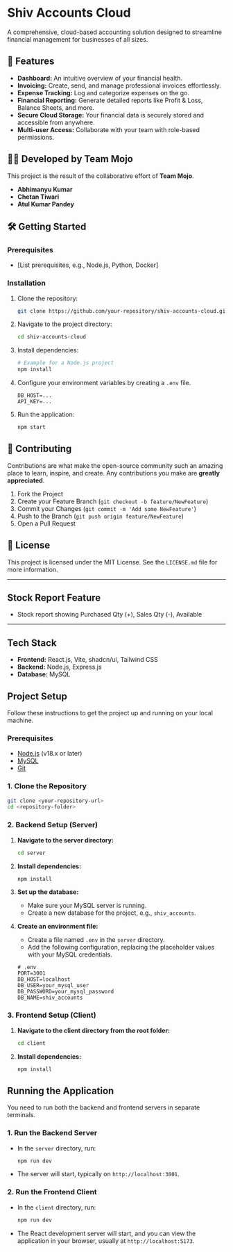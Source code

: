 # Shiv Accounts Cloud

A comprehensive, cloud-based accounting solution designed to streamline financial management for businesses of all sizes.

## 🚀 Features

- **Dashboard:** An intuitive overview of your financial health.
- **Invoicing:** Create, send, and manage professional invoices effortlessly.
- **Expense Tracking:** Log and categorize expenses on the go.
- **Financial Reporting:** Generate detailed reports like Profit & Loss, Balance Sheets, and more.
- **Secure Cloud Storage:** Your financial data is securely stored and accessible from anywhere.
- **Multi-user Access:** Collaborate with your team with role-based permissions.

## 🧑‍💻 Developed by Team Mojo

This project is the result of the collaborative effort of **Team Mojo**.

- **Abhimanyu Kumar**
- **Chetan Tiwari**
- **Atul Kumar Pandey**

## 🛠️ Getting Started

### Prerequisites

- [List prerequisites, e.g., Node.js, Python, Docker]

### Installation

1.  Clone the repository:
    ```sh
    git clone https://github.com/your-repository/shiv-accounts-cloud.git
    ```
2.  Navigate to the project directory:
    ```sh
    cd shiv-accounts-cloud
    ```
3.  Install dependencies:
    ```sh
    # Example for a Node.js project
    npm install
    ```
4.  Configure your environment variables by creating a `.env` file.
    ```
    DB_HOST=...
    API_KEY=...
    ```
5.  Run the application:
    ```sh
    npm start
    ```

## 🤝 Contributing

Contributions are what make the open-source community such an amazing place to learn, inspire, and create. Any contributions you make are **greatly appreciated**.

1.  Fork the Project
2.  Create your Feature Branch (`git checkout -b feature/NewFeature`)
3.  Commit your Changes (`git commit -m 'Add some NewFeature'`)
4.  Push to the Branch (`git push origin feature/NewFeature`)
5.  Open a Pull Request

## 📄 License

This project is licensed under the MIT License. See the `LICENSE.md` file for more information.

---

## Stock Report Feature

- Stock report showing Purchased Qty (+), Sales Qty (-), Available

---

## Tech Stack

- **Frontend:** React.js, Vite, shadcn/ui, Tailwind CSS
- **Backend:** Node.js, Express.js
- **Database:** MySQL

## Project Setup

Follow these instructions to get the project up and running on your local machine.

### Prerequisites

- [Node.js](https://nodejs.org/en/) (v18.x or later)
- [MySQL](https://dev.mysql.com/downloads/installer/)
- [Git](https://git-scm.com/)

### 1. Clone the Repository

```bash
git clone <your-repository-url>
cd <repository-folder>
```

### 2. Backend Setup (Server)

1.  **Navigate to the server directory:**

    ```bash
    cd server
    ```

2.  **Install dependencies:**

    ```bash
    npm install
    ```

3.  **Set up the database:**

    - Make sure your MySQL server is running.
    - Create a new database for the project, e.g., `shiv_accounts`.

4.  **Create an environment file:**

    - Create a file named `.env` in the `server` directory.
    - Add the following configuration, replacing the placeholder values with your MySQL credentials.

    ```env
    # .env
    PORT=3001
    DB_HOST=localhost
    DB_USER=your_mysql_user
    DB_PASSWORD=your_mysql_password
    DB_NAME=shiv_accounts
    ```

### 3. Frontend Setup (Client)

1.  **Navigate to the client directory from the root folder:**

    ```bash
    cd client
    ```

2.  **Install dependencies:**
    ```bash
    npm install
    ```

## Running the Application

You need to run both the backend and frontend servers in separate terminals.

### 1. Run the Backend Server

- In the `server` directory, run:
  ```bash
  npm run dev
  ```
- The server will start, typically on `http://localhost:3001`.

### 2. Run the Frontend Client

- In the `client` directory, run:
  ```bash
  npm run dev
  ```
- The React development server will start, and you can view the application in your browser, usually at `http://localhost:5173`.
